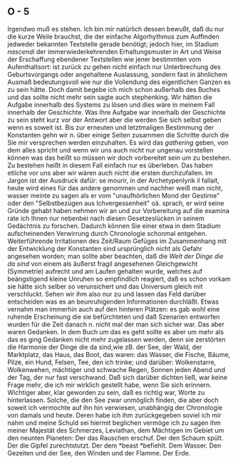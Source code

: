## O - 5
Irgendwo muß es stehen. Ich bin mir natürlich dessen bewußt, daß du nur die kurze Weile brauchst, die der einfache Algorhythmus zum Auffinden jedweder bekannten Textstelle gerade benötigt; jedoch hier, im Stadium *nascendi* der immerwiederkehrenden Erhaltungsmuster in Art und Weise der Erschaffung ebendener Textstellen wie jener bestimmten vom Aufenthaltsort: ist zurück zu gehen nicht einfach nur Unterbrechung des Geburtsvorgangs oder angehaltene Auslassung, sondern fast in ähnlichem Ausmaß bedeutungsvoll wie nur die Vollendung des eigentlichen Ganzen es zu sein hätte. Doch damit begebe ich mich schon außerhalb des Buches und das sollte nicht mehr sein sagte auch stephenking. Wir hätten die Aufgabe innerhalb des Systems zu lösen und dies wäre in meinem Fall innerhalb der Geschichte. Was Ihre Aufgabe war innerhalb der Geschichte zu sein steht kurz vor der Antwort aber die werden Sie sich selbst geben wenn es soweit ist. Bis zur erneuten und letztmaligen Bestimmung der Konstanten gehn wir n. über einige Seiten zusammen die Schritte durch die Sie mir versprechen werden einzuhalten. Es wird das *gathering* geben, von dem alles spricht und wenn wir uns auch nicht nur ungenau vorstellen können was das heißt so müssen wir doch vorbereitet sein um zu bestehen. Zu bestehen heißt in diesem Fall einfach nur es überleben. Das haben etliche vor uns aber wir wären auch nicht die ersten durchzufallen. Im Jargon ist der Ausdruck dafür: se mourir, in der Archetypenlyrik il fallait, heute wird eines für das andere genommen und nachher weiß man nicht, wasser meinte zu sagen als er vom &quot;unaufhörlichen Mond der Gestirne&quot; oder den &quot;Selbstbezügen aus Ichvergessenheit&quot; oä. sprach, er wird seine Gründe gehabt haben nehmen wir an und zur Vorbereitung auf die examina rate ich Ihnen nur nebenbei nach diesen Gesetzeslücken in seinem Gedächtnis zu forschen. Dadurch können Sie einer etwa in dem Stadium aufscheinenden Verwirrung durch Chronologie schonmal entgehen. Weiterführende Irritationen des Zeit/Raum Gefüges im Zusammenhang mit der Entwicklung der Konstanten sind ursprünglich nicht als Gefahr angesehen worden; man sollte aber beachten, daß die *Welt der Dinge die da sind* von einem als äußerst fragil angesehenen Gleichgewicht (Symmetrie) aufrecht und am Laufen gehalten wurde, welches auf beängstigend kleine Unruhen so empfindlich reagiert, daß es schon vorkam sie hätte sich selber so verunsichert und das Universum gleich mit verschluckt. Sehen wir ihm also nur zu und lassen das Feld darüber entscheiden was es an beunruhigenden Informationen durchläßt. Etwas vernahm man immerhin auch auf den hinteren Plätzen: es gab wohl eine ruhende Erscheinung die sie befürchteten und daß Szenarien entworfen wurden für die Zeit danach n. nicht mal der man sich sicher war. Das aber waren Gedanken. In dem Buch um das es geht sollte es aber um mehr als das es ging Gedanken nicht mehr zugelassen werden, denn sie zerstörten die Harmonie der Dinge die da sind,wie zB. der See, der Wald, der Marktplatz, das Haus, das Boot, das waren: das Wasser, die Fische, Bäume, Pilze, ein Hund, Felsen, Tee, den ich trinke; und darüber: Wolkenstarre, Wolkenwehen, mächtiger und schwache Regen, Sonnen jeden Abend und der Tag, der nur fast verschwand. Daß sich darüber dichten ließ, war keine Frage mehr, die ich mir wirklich gestellt habe, wenn Sie sich erinnern. Wichtiger aber, klar geworden zu sein, daß es richtig war, Worte zu hinterlassen. Solche, die den See zwar unmöglich finden, die aber doch soweit ich vermochte auf ihn hin verwiesen, unabhängig der Chronologie von damals und heute. Deren habe ich ihm zurückgegeben soviel ich mir nahm und meine Schuld sei hiermit beglichen vermöge ich zu sagen ihm meiner Majestät des Schmerzes, Leviathan, dem Mächtigen im Gebiet um den neunten Planeten: Der das Rauschen erschuf. Der den Schaum spült. Der die Gipfel zurechtstutzt. Der dem *beast *befiehlt. Dem Wasser. Den Gezeiten und der See, den Winden und der Flamme. Der Erde.   

